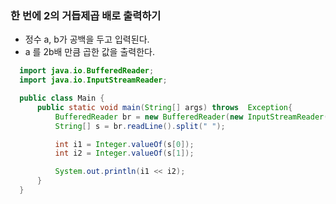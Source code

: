### 한 번에 2의 거듭제곱 배로 출력하기
  - 정수 a, b가 공백을 두고 입력된다.
  - a 를 2b배 만큼 곱한 값을 출력한다.
```java
  import java.io.BufferedReader;
  import java.io.InputStreamReader;

  public class Main {
      public static void main(String[] args) throws  Exception{
          BufferedReader br = new BufferedReader(new InputStreamReader(System.in));
          String[] s = br.readLine().split(" ");

          int i1 = Integer.valueOf(s[0]);
          int i2 = Integer.valueOf(s[1]);

          System.out.println(i1 << i2);
      }
  }
```
